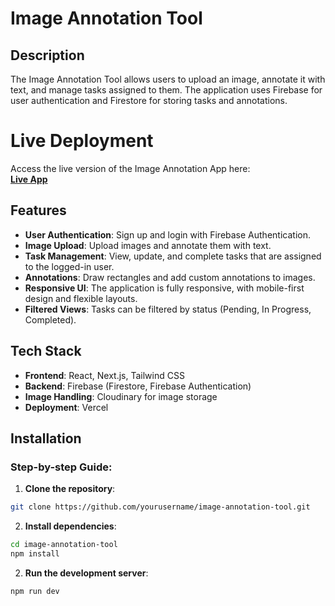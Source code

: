 # Image Annotation Tool

## Description

The Image Annotation Tool allows users to upload an image, annotate it with text, and manage tasks assigned to them. The application uses Firebase for user authentication and Firestore for storing tasks and annotations. 

# Live Deployment

Access the live version of the Image Annotation App here:  
[**Live App**](https://image-annotation-app-chi.vercel.app/auth)

## Features

- **User Authentication**: Sign up and login with Firebase Authentication.
- **Image Upload**: Upload images and annotate them with text.
- **Task Management**: View, update, and complete tasks that are assigned to the logged-in user.
- **Annotations**: Draw rectangles and add custom annotations to images.
- **Responsive UI**: The application is fully responsive, with mobile-first design and flexible layouts.
- **Filtered Views**: Tasks can be filtered by status (Pending, In Progress, Completed).

## Tech Stack

- **Frontend**: React, Next.js, Tailwind CSS
- **Backend**: Firebase (Firestore, Firebase Authentication)
- **Image Handling**: Cloudinary for image storage 
- **Deployment**: Vercel 

## Installation

### Step-by-step Guide:

1. **Clone the repository**:

```bash
git clone https://github.com/yourusername/image-annotation-tool.git
```
2. **Install dependencies**:
```bash
cd image-annotation-tool
npm install 
```
2. **Run the development server**:

```bash
npm run dev